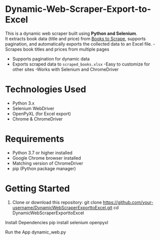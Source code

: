 # Dynamic-Web-Scraper-Export-to-Excel
This is a dynamic web scraper built using **Python and Selenium**.  
It extracts book data (title and price) from [Books to Scrape](https://books.toscrape.com), supports pagination, and automatically exports the collected data to an Excel file.
 -Scrapes book titles and prices from multiple pages
 - Supports pagination for dynamic data
 - Exports scraped data to `scraped_books.xlsx`
 -Easy to customize for other sites
 -Works with Selenium and ChromeDriver


# Technologies Used

- Python 3.x
- Selenium WebDriver
- OpenPyXL (for Excel export)
- Chrome & ChromeDriver


# Requirements

- Python 3.7 or higher installed
- Google Chrome browser installed
- Matching version of ChromeDriver
- pip (Python package manager)


# Getting Started

1. Clone or download this repository:
   git clone https://github.com/your-username/DynamicWebScraperExporttoExcel.git
   cd DynamicWebScraperExporttoExcel


Install Dependencies
pip install selenium openpyxl


Run the App
dynamic_web.py
